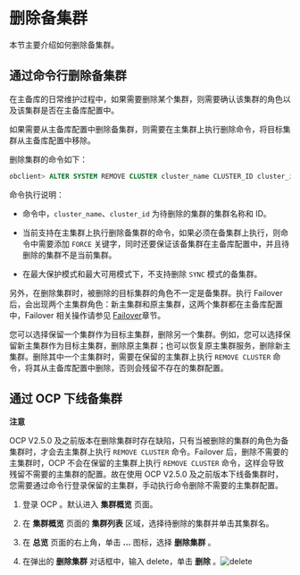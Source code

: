删除备集群 
==========================

本节主要介绍如何删除备集群。

通过命令行删除备集群 
-------------------------------

在主备库的日常维护过程中，如果需要删除某个集群，则需要确认该集群的角色以及该集群是否在主备库配置中。

如果需要从主备库配置中删除备集群，则需要在主集群上执行删除命令，将目标集群从主备库配置中移除。

删除集群的命令如下：

```sql
obclient> ALTER SYSTEM REMOVE CLUSTER cluster_name CLUSTER_ID cluster_id [FORCE];
```



命令执行说明：

* 命令中，`cluster_name`、`cluster_id` 为待删除的集群的集群名称和 ID。

  

* 当前支持在主集群上执行删除备集群的命令，如果必须在备集群上执行，则命令中需要添加 `FORCE` 关键字，同时还要保证该备集群在主备库配置中，并且待删除的集群不是当前集群。

  

* 在最大保护模式和最大可用模式下，不支持删除 `SYNC` 模式的备集群。

  




另外，在删除集群时，被删除的目标集群的角色不一定是备集群。执行 Failover 后，会出现两个主集群角色：新主集群和原主集群，这两个集群都在主备库配置中，Failover 相关操作请参见 [Failover](/zh-CN/5.administrator-guide/7.high-data-availability/3.active-standby-database-management-1/7.role-switch-3/4.run-a-failover-command-from-the-command-line-1/1.prepare-for-failover-1.md)章节。

您可以选择保留一个集群作为目标主集群，删除另一个集群。例如，您可以选择保留新主集群作为目标主集群，删除原主集群；也可以恢复原主集群服务，删除新主集群。删除其中一个主集群时，需要在保留的主集群上执行 `REMOVE CLUSTER` 命令，将其从主备库配置中删除，否则会残留不存在的集群配置。

通过 OCP 下线备集群 
---------------------------------

**注意**



OCP V2.5.0 及之前版本在删除集群时存在缺陷，只有当被删除的集群的角色为备集群时，才会去主集群上执行 `REMOVE CLUSTER` 命令。Failover 后，删除不需要的主集群时，OCP 不会在保留的主集群上执行 `REMOVE CLUSTER` 命令，这样会导致残留不需要的主集群的配置。故在使用 OCP V2.5.0 及之前版本下线备集群时，您需要通过命令行登录保留的主集群，手动执行命令删除不需要的主集群配置。

1. 登录 OCP 。默认进入 **集群概览** 页面。

   

2. 在 **集群概览** 页面的 **集群列表** 区域，选择待删除的集群并单击其集群名。

   

3. 在 **总览** 页面的右上角，单击 **...** 图标，选择 **删除集群** 。

   

4. 在弹出的 **删除集群** 对话框中，输入 delete，单击 **删除** 。![delete](https://help-static-aliyun-doc.aliyuncs.com/assets/img/zh-CN/3048190061/p168775.png)

   



